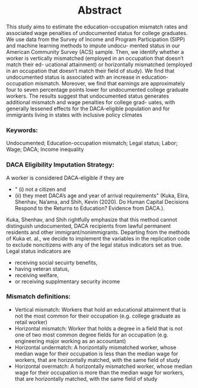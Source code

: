 <h1 align="center">Abstract</h1>
This study aims to estimate the education-occupation mismatch rates and associated wage
penalties of undocumented status for college graduates. We use data from the Survey of
Income and Program Participation (SIPP) and machine learning methods to impute undocu-
mented status in our American Community Survey (ACS) sample. Then, we identify whether
a worker is vertically mismatched (employed in an occupation that doesn’t match their ed-
ucational attainment) or horizontally mismatched (employed in an occupation that doesn’t
match their field of study). We find that undocumented status is associated with an increase
in education-occupation mismatch. Moreover, we find that earnings are approximately four to
seven percentage points lower for undocumented college graduate workers. The results suggest
that undocumented status generates additional mismatch and wage penalties for college grad-
uates, with generally lessened effects for the DACA-eligible population and for immigrants
living in states with inclusive policy climates

<h3>Keywords:</h3>
 Undocumented; Education-occupation mismatch; Legal status; Labor; Wage;
DACA; Income inequality


<h3>DACA Eligibility Imputation Strategy:</h3>

A worker is considered DACA-eligible if they are 
- " (i) not a citizen and
- (ii) they meet DACA’s age and year of arrival requirements" (Kuka, Elira, Shenhav, Na’ama, and Shih, Kevin (2020). Do Human Capital Decisions Respond to
the Returns to Education? Evidence from DACA.).

Kuka, Shenhav, and Shih rightfully emphasize that this method cannot distinguish undocumented, DACA recipients from lawful permanent residents and other immigrant/nonimmigrants. Departing from the methods of Kuka et. al., we decide to implement the variables in the replication code to exclude noncitizens with any of the legal status indicators set as true. Legal status indicators are
- receiving social secuirty benefits,
- having veteran status,
- receiving welfare,
- or receiving supplmentary security income

<h3>Mismatch definitions:</h3>

- Vertical mismatch: Workers that hold an educational attainment that is not the most common for their occupation (e.g. college graduate as retail worker)
- Horizontal mismatch: Worker that holds a degree in a field that is not one of two most common degree fields for an occupation (e.g. engineering major working as an accountant)
- Horizontal undermatch: A horizontally mismatched worker, whose median wage for their occupation is less than the median wage for workers, that are horizontally matched, with the same field of study
- Horizontal overmatch: A horizontally mismatched worker, whose median wage for their occupation is more than the median wage for workers, that are horizontally matched, with the same field of study
